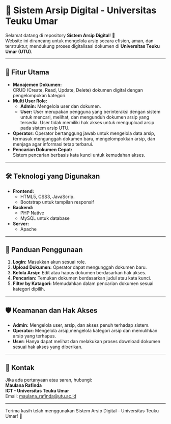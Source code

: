 # 📂 **Sistem Arsip Digital - Universitas Teuku Umar**  

Selamat datang di repository **Sistem Arsip Digital**! 🚀  
Website ini dirancang untuk mengelola arsip secara efisien, aman, dan terstruktur, mendukung proses digitalisasi dokumen di **Universitas Teuku Umar (UTU)**.

---

## 🎯 **Fitur Utama**  
- **Manajemen Dokumen:**  
  CRUD (Create, Read, Update, Delete) dokumen digital dengan pengelompokan kategori.  
- **Multi User Role:**  
  - **Admin:** Mengelola user dan dokumen.  
  - **User:** User merupakan pengguna yang berinteraksi dengan sistem untuk
      mencari, melihat, dan mengunduh dokumen arsip yang tersedia.
      User tidak memiliki hak akses untuk mengupload arsip pada sistem
      arsip UTU.
 - **Operator:** Operator bertanggung jawab untuk mengelola data arsip, termasuk
     mengunggah dokumen baru, mengelompokkan arsip, dan
     menjaga agar informasi tetap terbarui.  
- **Pencarian Dokumen Cepat:**  
  Sistem pencarian berbasis kata kunci untuk kemudahan akses.  
 ---

## 🛠 **Teknologi yang Digunakan**  
- **Frontend:**  
  - HTML5, CSS3, JavaScrip. 
  - Bootstrap untuk tampilan responsif  
- **Backend:**  
  - PHP Native  
  - MySQL untuk database  
- **Server:**  
  - Apache
---

## 📌 **Panduan Penggunaan**  
1. **Login:** Masukkan akun sesuai role.  
2. **Upload Dokumen:** Operator dapat mengunggah dokumen baru.  
3. **Kelola Arsip:** Edit atau hapus dokumen berdasarkan hak akses.  
4. **Pencarian:** Temukan dokumen berdasarkan judul atau kata kunci.  
5. **Filter by Katagori:** Memudahkan dalam pencarian dokumen sesuai kategori dipilih.

---

## 🛡 **Keamanan dan Hak Akses**  
- **Admin:** Mengelola user, arsip, dan akses penuh terhadap sistem.  
- **Operator:** Mengelola arsip,mengelola kategori arsip dan memulihkan arsip yang terhapus.  
- **User:** Hanya dapat melihat dan melakukan proses download dokumen sesuai hak akses yang diberikan.  

---

## 📧 **Kontak**  
Jika ada pertanyaan atau saran, hubungi:  
**Maulana Rafinda**  
**ICT - Universitas Teuku Umar**  
Email: maulana_rafinda@utu.ac.id  

---

Terima kasih telah menggunakan Sistem Arsip Digital - Universitas Teuku Umar! 🎉